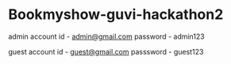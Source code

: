 # Bookmyshow-guvi-hackathon2

admin account 
id - admin@gmail.com
password - admin123

guest account
id - guest@gmail.com
passsword - guest123
